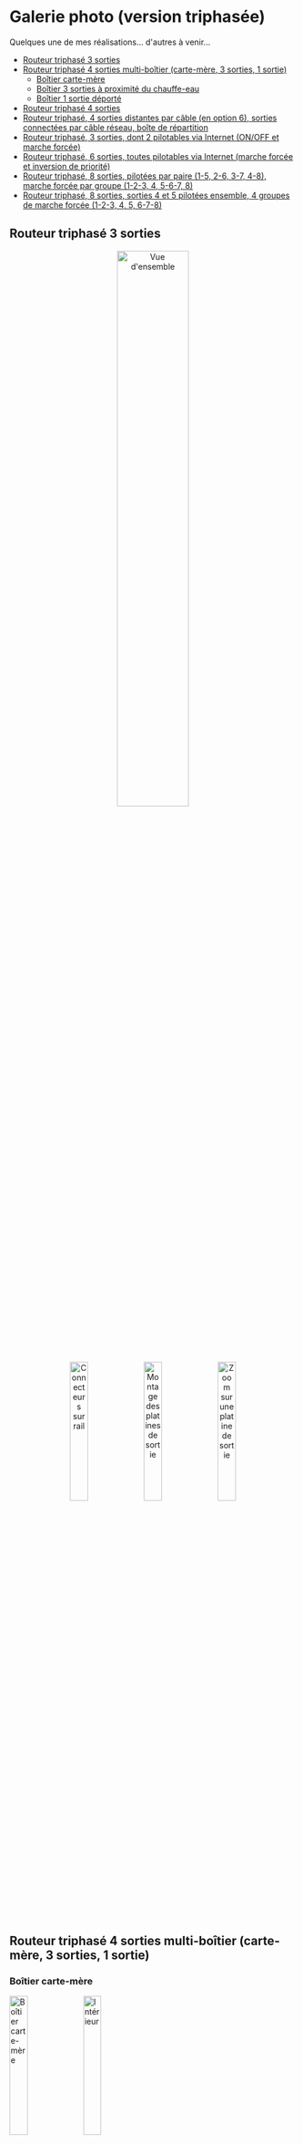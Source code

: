 <h1>Galerie photo (version triphasée)</h1>

Quelques une de mes réalisations... d'autres à venir...

- [Routeur triphasé 3 sorties](#routeur-triphasé-3-sorties)
- [Routeur triphasé 4 sorties multi-boîtier (carte-mère, 3 sorties, 1 sortie)](#routeur-triphasé-4-sorties-multi-boîtier-carte-mère-3-sorties-1-sortie)
  - [Boîtier carte-mère](#boîtier-carte-mère)
  - [Boîtier 3 sorties à proximité du chauffe-eau](#boîtier-3-sorties-à-proximité-du-chauffe-eau)
  - [Boîtier 1 sortie déporté](#boîtier-1-sortie-déporté)
- [Routeur triphasé 4 sorties](#routeur-triphasé-4-sorties)
- [Routeur triphasé, 4 sorties distantes par câble (en option 6), sorties connectées par câble réseau, boîte de répartition](#routeur-triphasé-4-sorties-distantes-par-câble-en-option-6-sorties-connectées-par-câble-réseau-boîte-de-répartition)
- [Routeur triphasé, 3 sorties, dont 2 pilotables via Internet (ON/OFF et marche forcée)](#routeur-triphasé-3-sorties-dont-2-pilotables-via-internet-onoff-et-marche-forcée)
- [Routeur triphasé, 6 sorties, toutes pilotables via Internet (marche forcée et inversion de priorité)](#routeur-triphasé-6-sorties-toutes-pilotables-via-internet-marche-forcée-et-inversion-de-priorité)
- [Routeur triphasé, 8 sorties, pilotées par paire (1-5, 2-6, 3-7, 4-8), marche forcée par groupe (1-2-3, 4, 5-6-7, 8)](#routeur-triphasé-8-sorties-pilotées-par-paire-1-5-2-6-3-7-4-8-marche-forcée-par-groupe-1-2-3-4-5-6-7-8)
- [Routeur triphasé, 8 sorties, sorties 4 et 5 pilotées ensemble, 4 groupes de marche forcée (1-2-3, 4, 5, 6-7-8)](#routeur-triphasé-8-sorties-sorties-4-et-5-pilotées-ensemble-4-groupes-de-marche-forcée-1-2-3-4-5-6-7-8)

## Routeur triphasé 3 sorties

<p align="center">
<img alt="Vue d'ensemble" src="img/f43a4829-44de-41a0-b174-76a6b04aa8e5.jpg" width="50%">
<br>
<img alt="Connecteurs sur rail" src="img/15fbcad6-1bfa-4044-9d88-a480483ec13e.jpg" width="25%">
<img alt="Montage des platines de sortie" src="img/5dacd511-de53-4113-8b8e-37a5f743554b.jpg" width="25%">
<img alt="Zoom sur une platine de sortie" src="img/66680b82-261f-409e-a767-3690944cae35.jpg" width="25%">
</P>

## Routeur triphasé 4 sorties multi-boîtier (carte-mère, 3 sorties, 1 sortie)

### Boîtier carte-mère
[<img alt="Boîtier carte-mère" src="img/ce87c606-ab8e-44c3-b274-a3130b65f113.jpg" width="25%">](img/ce87c606-ab8e-44c3-b274-a3130b65f113.jpg "Boîtier carte-mère")
[<img alt="Intérieur" src="img/ad63052d-ebe5-4e1f-9275-3632a48a1255.jpg" width="25%">](img/ad63052d-ebe5-4e1f-9275-3632a48a1255.jpg "Intérieur")

### Boîtier 3 sorties à proximité du chauffe-eau
Ce boîtier contient les 3 sorties mais aussi une horloge et un contacteur pour la marche forcée programmée.
[<img alt="Boîtier chauffe-eau" src="img/5291760f-7a21-42bc-bc12-00a551be847b.jpg" width="25%">](img/5291760f-7a21-42bc-bc12-00a551be847b.jpg "Boîtier chauffe-eau")

[<img alt="Intérieur" src="img/071abcd1-ac9d-46c5-bbe8-30d14bfc3ad4.jpg" width="25%">](img/071abcd1-ac9d-46c5-bbe8-30d14bfc3ad4.jpg "Intérieur") [<img alt="Détail horloge/contacteur" src="img/f40a586f-e764-486c-9dc7-2c0aa3767f4b.jpg" width="25%">](img/f40a586f-e764-486c-9dc7-2c0aa3767f4b.jpg "Détail horloge/contacteur")

### Boîtier 1 sortie déporté
[<img alt="Boîtier 1 sortie" src="img/ed17d132-fba7-4b36-9564-83fd12fedd17.jpg" width="25%">](img/ed17d132-fba7-4b36-9564-83fd12fedd17.jpg "Boîtier 1 sortie")

## Routeur triphasé 4 sorties

[<img alt="Vue d'ensemble" src="img/f05c2b09-0ed7-457f-b3fd-c86048cb763e.jpg" width="50%">](img/f05c2b09-0ed7-457f-b3fd-c86048cb763e.jpg "Vue d'ensemble")

[<img alt="Radiateurs" src="img/ada72e61-2f97-41ee-8d40-62b1563c619a.jpg" width="25%">](img/ada72e61-2f97-41ee-8d40-62b1563c619a.jpg "Radiateurs") [<img alt="Connections extérieures" src="img/897cdbe2-732a-4d81-9d10-05e575900748.jpg" width="25%">](img/897cdbe2-732a-4d81-9d10-05e575900748.jpg "Connections extérieures") [<img alt="Intérieur du boîtier" src="img/8c1568f4-78a3-4125-9e14-d849fb266f01.jpg" width="25%">](img/8c1568f4-78a3-4125-9e14-d849fb266f01.jpg "Intérieur du boîtier")

## Routeur triphasé, 4 sorties distantes par câble (en option 6), sorties connectées par câble réseau, boîte de répartition

[<img alt="Vue d'ensemble" src="img/d03d563a-dc9d-4a5e-b4b6-94b93cb05c39.jpg" width="50%">](img/d03d563a-dc9d-4a5e-b4b6-94b93cb05c39.jpg "Global view")

[<img alt="Entrées/sorties sur boîtier principal" src="img/d395ef4b-2886-42bc-bf0d-46881865aba8.jpg" width="25%">](img/d395ef4b-2886-42bc-bf0d-46881865aba8.jpg "Entrées/sorties sur boîtier principal") [<img alt="Intérieur du boîtier principal" src="img/b5a37129-8ef5-4b52-9db6-86991e1d2f7e.jpg" width="25%">](img/b5a37129-8ef5-4b52-9db6-86991e1d2f7e.jpg "Intérieur du boîtier principal") [<img alt="La boîte de répartition" src="img/3e970a16-3d55-4a36-852a-2b2628096997.jpg" width="25%">](img/3e970a16-3d55-4a36-852a-2b2628096997.jpg "La boîte de répartition") [<img alt="Intérieur de la boîte de répartition" src="img/4e9bc2a4-d0be-4040-9475-e14ed643a81f.jpg" width="25%">](img/4e9bc2a4-d0be-4040-9475-e14ed643a81f.jpg "Intérieur de la boîte de répartition")

## Routeur triphasé, 3 sorties, dont 2 pilotables via Internet (ON/OFF et marche forcée)

[<img alt="Vue d'ensemble" src="img/ef52c81c-a295-45f7-bca3-10eb83e562a4.jpg" width="50%">](img/ef52c81c-a295-45f7-bca3-10eb83e562a4.jpg "Vue d'ensemble")

[<img alt="Intérieur du boîtier" src="img/087771a1-7ec3-4b7a-a278-35999f6821ce.jpg" width="25%">](img/087771a1-7ec3-4b7a-a278-35999f6821ce.jpg "Intérieur du boîtier") [<img alt="Partie routeur" src="img/85be2be7-bddf-4039-a8d4-92ca197cbb45.jpg" width="25%">](img/85be2be7-bddf-4039-a8d4-92ca197cbb45.jpg "Partie routeur") [<img alt="Partie Smart-Relay" src="img/819f9d70-4cc6-4b29-9f21-2e0b1ef3fdeb.jpg" width="25%">](img/819f9d70-4cc6-4b29-9f21-2e0b1ef3fdeb.jpg "Partie Smart-Relay")

## Routeur triphasé, 6 sorties, toutes pilotables via Internet (marche forcée et inversion de priorité)

[<img alt="Vue d'ensemble" src="img/67a14e30-d1ed-40c5-9e4e-aacd2ed93499.jpg" width="50%">](img/67a14e30-d1ed-40c5-9e4e-aacd2ed93499.jpg "Vue d'ensemble") [<img alt="Intérieur du boîtier" src="img/fec8f37e-e799-4abc-9041-8d9bfd7e70b1.jpg" width="50%">](img/fec8f37e-e799-4abc-9041-8d9bfd7e70b1.jpg "Intérieur du boîtier")

## Routeur triphasé, 8 sorties, pilotées par paire (1-5, 2-6, 3-7, 4-8), marche forcée par groupe (1-2-3, 4, 5-6-7, 8)

| [<img alt="Vue d'ensemble" src="img/e3771671-75ca-476e-a3ef-71582be48c67.jpg" width="50%">](img/e3771671-75ca-476e-a3ef-71582be48c67.jpg "Vue d'ensemble dessus") |  [<img alt="Vue d'ensemble" src="img/0f794432-89e2-4ba1-b937-163a495122d8.jpg" width="50%">](img/0f794432-89e2-4ba1-b937-163a495122d8.jpg "Vue d'ensemble connectique") |

| [<img alt="Intérieur du boîtier routeur" src="img/6cbcf9fc-bbc0-4d99-a64a-3eaab45e34d8.jpg" width="25%">](img/6cbcf9fc-bbc0-4d99-a64a-3eaab45e34d8.jpg "Intérieur du boîtier routeur") | [<img alt="Intérieur du boîtier esclave" src="img/e903ec0d-7f42-4b21-998d-019408e88f20.jpg" width="25%">](img/e903ec0d-7f42-4b21-998d-019408e88f20.jpg "Intérieur du boîtier esclave") |
[<img alt="Partie routeur" src="img/20a99fa9-3dcc-4d16-a75c-3266c4db29ac.jpg" width="25%">](img/20a99fa9-3dcc-4d16-a75c-3266c4db29ac.jpg "Partie routeur") | [<img alt="Commandes de marche forcée" src="img/aec80e39-caa6-495b-b781-55cd9dc704b2.jpg" width="25%">](img/aec80e39-caa6-495b-b781-55cd9dc704b2.jpg "Commandes de marche forcée") |

## Routeur triphasé, 8 sorties, sorties 4 et 5 pilotées ensemble, 4 groupes de marche forcée (1-2-3, 4, 5, 6-7-8)
Ce routeur effectue également la rotation des priorités des charges 1, 2 et 3 toutes les 24h.

| [<img alt="Vue d'ensemble" src="img/1351dc21-54c0-4e20-94f3-659b4994def6.jpg" width="50%">](img/1351dc21-54c0-4e20-94f3-659b4994def6.jpg "Vue d'ensemble ouvert") | [<img alt="Vue d'ensemble" src="img/25c3ebe7-431e-49c9-8f38-0967fc986766.jpg" width="50%">](img/25c3ebe7-431e-49c9-8f38-0967fc986766.jpg "Vue d'ensemble connectique") |

[<img alt="Intérieur du boîtier routeur" src="img/02f0d946-e2fa-45ba-a237-af305bf2e19e.jpg" width="25%">](img/02f0d946-e2fa-45ba-a237-af305bf2e19e.jpg "Intérieur du boîtier routeur")

| [<img alt="Commandes de marche forcée" src="img/93b6093b-e6ae-40bb-8223-56eb6bcaded0.jpg" width="25%">](img/93b6093b-e6ae-40bb-8223-56eb6bcaded0.jpg "Commandes de marche forcée") | [<img alt="Zoom carte-mère" src="img/c5745e45-afac-4638-8403-28f54c4dd6d3.jpg" width="25%">](img/c5745e45-afac-4638-8403-28f54c4dd6d3.jpg "Zoom carte-mère") |